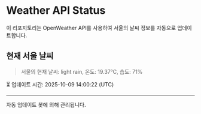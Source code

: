 
# Weather API Status

이 리포지토리는 OpenWeather API를 사용하여 서울의 날씨 정보를 자동으로 업데이트합니다.

## 현재 서울 날씨
> 서울의 현재 날씨: light rain, 온도: 19.37°C, 습도: 71%

⏳ 업데이트 시간: 2025-10-09 14:00:22 (UTC)

---
자동 업데이트 봇에 의해 관리됩니다.
